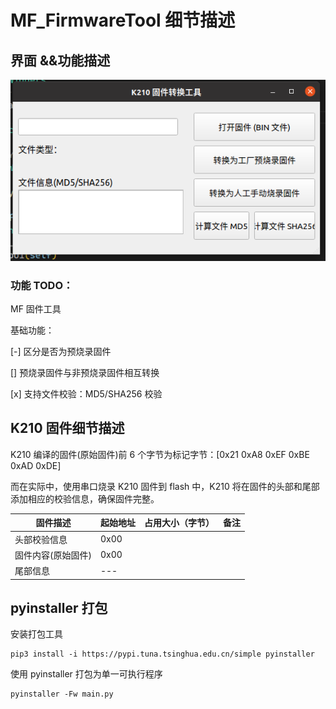 # MF_FirmwareTool 细节描述

## 界面 &&功能描述

![MF_FirmwareTool](./.assets/mf_firmwaretool.png)

### 功能 TODO：

MF 固件工具

基础功能：

[-] 区分是否为预烧录固件

[] 预烧录固件与非预烧录固件相互转换

[x] 支持文件校验：MD5/SHA256 校验



## K210 固件细节描述

K210 编译的固件(原始固件)前 6 个字节为标记字节：[0x21 0xA8 0xEF 0xBE 0xAD 0xDE]

而在实际中，使用串口烧录 K210 固件到 flash 中，K210 将在固件的头部和尾部添加相应的校验信息，确保固件完整。

| 固件描述 | 起始地址 | 占用大小（字节）| 备注 |
| --- | --- | --- | --- |
| 头部校验信息 | 0x00 | |
| 固件内容(原始固件) | 0x00 | |
| 尾部信息 | --- | |

## pyinstaller 打包

安装打包工具

```shell
pip3 install -i https://pypi.tuna.tsinghua.edu.cn/simple pyinstaller
```

使用 pyinstaller 打包为单一可执行程序

```shell
pyinstaller -Fw main.py
```
